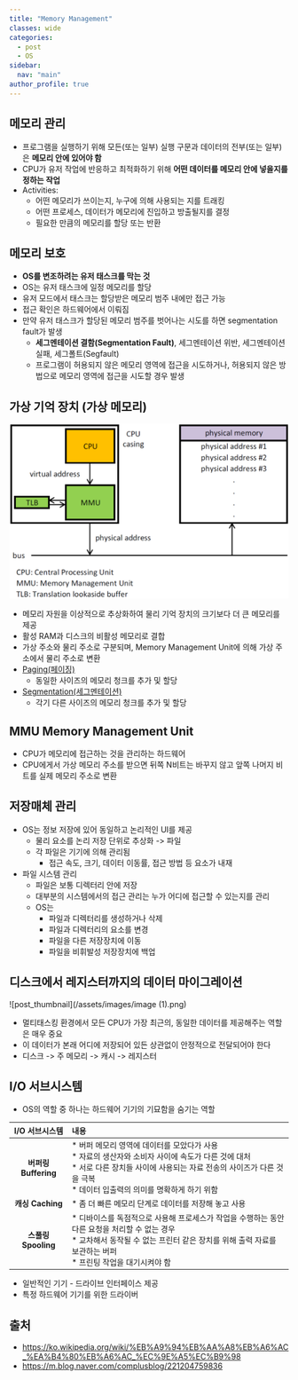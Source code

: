 ```yaml
---
title: "Memory Management"
classes: wide
categories: 
  - post
  - OS
sidebar:
  nav: "main"
author_profile: true
---
```


## 메모리 관리
* 프로그램을 실행하기 위해 모든(또는 일부) 실행 구문과 데이터의 전부(또는 일부)은 **메모리 안에 있어야 함**
* CPU가 유저 작업에 반응하고 최적화하기 위해 **어떤 데이터를 메모리 안에 넣을지를 정하는 작업**
* Activities: 
  * 어떤 메모리가 쓰이는지, 누구에 의해 사용되는 지를 트래킹
  * 어떤 프로세스, 데이터가 메모리에 진입하고 방출될지를 결정
  * 필요한 만큼의 메모리를 할당 또는 반환

## 메모리 보호
* **OS를 변조하려는 유저 태스크를 막는 것**
* OS는 유저 태스크에 일정 메모리를 할당
* 유저 모드에서 태스크는 할당받은 메모리 범주 내에만 접근 가능
* 접근 확인은 하드웨어에서 이뤄짐
* 만약 유저 태스크가 할당된 메모리 범주를 벗어나는 시도를 하면 segmentation fault가 발생
  * **세그멘테이션 결함(Segmentation Fault)**, 세그멘테이션 위반, 세그멘테이션 실패, 세그폴트(Segfault)
  * 프로그램이 허용되지 않은 메모리 영역에 접근을 시도하거나, 허용되지 않은 방법으로 메모리 영역에 접근을 시도할 경우 발생

## 가상 기억 장치 (가상 메모리)
![post_thumbnail](/assets/images/MMU_principle_updated.png)
* 메모리 자원을 이상적으로 추상화하여 물리 기억 장치의 크기보다 더 큰 메모리를 제공
* 활성 RAM과 디스크의 비활성 메모리로 결합
* 가상 주소와 물리 주소로 구분되며, Memory Management Unit에 의해 가상 주소에서 물리 주소로 변환
* [Paging(페이징)](https://jaykop.github.io/post/os/%EB%A9%94%EB%AA%A8%EB%A6%AC-%EC%A0%90%EC%9C%A0%EC%9C%A8-%EB%B6%80%EC%A1%B1/#%ED%8E%98%EC%9D%B4%EC%A7%95)
  * 동일한 사이즈의 메모리 청크를 추가 및 할당
* [Segmentation(세그멘테이션)](https://jaykop.github.io/post/os/%EB%A9%94%EB%AA%A8%EB%A6%AC-%EC%A0%90%EC%9C%A0%EC%9C%A8-%EB%B6%80%EC%A1%B1/#%EC%84%B8%EA%B7%B8%EB%A9%98%ED%85%8C%EC%9D%B4%EC%85%98)
  * 각기 다른 사이즈의 메모리 청크를 추가 및 할당

## MMU Memory Management Unit
* CPU가 메모리에 접근하는 것을 관리하는 하드웨어
* CPU에게서 가상 메모리 주소를 받으면 뒤쪽 N비트는 바꾸지 않고 앞쪽 나머지 비트를 실제 메모리 주소로 변환

## 저장매체 관리
* OS는 정보 저장에 있어 동일하고 논리적인 UI를 제공
  * 물리 요소를 논리 저장 단위로 추상화 -> 파일
  * 각 파일은 기기에 의해 관리됨
    * 접근 속도, 크기, 데이터 이동률, 접근 방법 등 요소가 내재
* 파일 시스템 관리
  * 파일은 보통 디렉터리 안에 저장
  * 대부분의 시스템에서의 접근 관리는 누가 어디에 접근할 수 있는지를 관리
  * OS는
    * 파일과 디렉터리를 생성하거나 삭제
    * 파일과 디렉터리의 요소를 변경
    * 파일을 다른 저장장치에 이동
    * 파일을 비휘발성 저장장치에 백업

## 디스크에서 레지스터까지의 데이터 마이그레이션
![post_thumbnail](/assets/images/image (1).png)
* 멀티태스킹 환경에서 모든 CPU가 가장 최근의, 동일한 데이터를 제공해주는 역할은 매우 중요
* 이 데이터가 본래 어디에 저장되어 있든 상관없이 안정적으로 전달되어야 한다
* 디스크 -> 주 메모리 -> 캐시 -> 레지스터

## I/O 서브시스템
* OS의 역할 중 하나는 하드웨어 기기의 기묘함을 숨기는 역할

|I/O 서브시스템|내용|
|:---:|:---|
|<strong>버퍼링 Buffering<strong/>|* 버퍼 메모리 영역에 데이터를 모았다가 사용<br/>* 자료의 생산자와 소비자 사이에 속도가 다른 것에 대처<br/>* 서로 다른 장치들 사이에 사용되는 자료 전송의 사이즈가 다른 것을 극복<br/>* 데이터 입출력의 의미를 명확하게 하기 위함
|<strong>캐싱 Caching<strong/>|* 좀 더 빠른 메모리 단계로 데이터를 저장해 놓고 사용|
|<strong>스풀링 Spooling<strong/>|* 디바이스를 독점적으로 사용해 프로세스가 작업을 수행하는 동안 다른 요청을 처리할 수 없는 경우<br/>* 교차해서 동작될 수 없는 프린터 같은 장치를 위해 출력 자료를 보관하는 버퍼<br/>* 프린팅 작업을 대기시켜야 함|

  * 일반적인 기기 - 드라이브 인터페이스 제공
  * 특정 하드웨어 기기를 위한 드라이버

## 출처
* <https://ko.wikipedia.org/wiki/%EB%A9%94%EB%AA%A8%EB%A6%AC_%EA%B4%80%EB%A6%AC_%EC%9E%A5%EC%B9%98>
* <https://m.blog.naver.com/complusblog/221204759836>